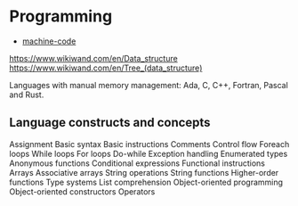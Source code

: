 # Programming

- [machine-code](machine-code.md)






https://www.wikiwand.com/en/Data_structure
https://www.wikiwand.com/en/Tree_(data_structure)



Languages with manual memory management: Ada, C, C++, Fortran, Pascal and Rust.

## Language constructs and concepts
Assignment
Basic syntax
Basic instructions
Comments
Control flow
Foreach loops
While loops
For loops
Do-while
Exception handling
Enumerated types
Anonymous functions
Conditional expressions
Functional instructions
Arrays
Associative arrays
String operations
String functions
Higher-order functions
Type systems
List comprehension
Object-oriented programming
Object-oriented constructors
Operators